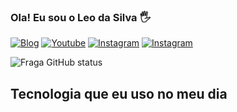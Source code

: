 ### Ola! Eu sou o Leo da Silva 🖐️
[![Blog](https://img.shields.io/website?label=Leo_da_Silva.com&style=for-the-badge&url=https://portifolio-leo-da-silva.netlify.app)](https://portifolio-leo-da-silva.netlify.app)
[![Youtube](https://img.shields.io/badge/YouTube-FF0000?style=for-the-badge&logo=youtube&logoColor=white)](https://www.youtube.com/@leodasilvafrancisco8377)
[![Instagram](https://img.shields.io/badge/Instagram-E4405F?style=for-the-badge&logo=instagram&logoColor=white)](https://www.instagram.com/leo_silva.ao)
[![Instagram](https://img.shields.io/badge/Facebook-1877F2?style=for-the-badge&logo=facebook&logoColor=wehite)](https://www.facebook.com/12leodasilva)

![Fraga GitHub status](https://github-readme-stats.vercel.app/api?username=devleodasilva&show_icons=true&theme=dracula)

## Tecnologia que eu uso no meu dia
